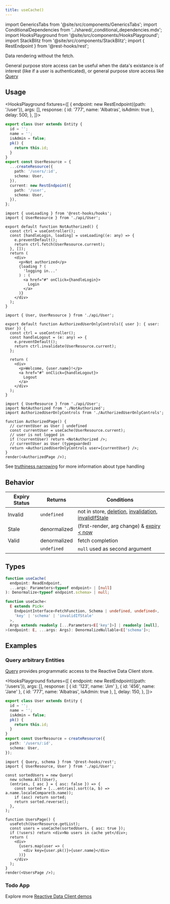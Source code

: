 ```yaml
---
title: useCache()
---
```


<head>
  <title>useCache() - Normalized data store access in React</title>
</head>

import GenericsTabs from '@site/src/components/GenericsTabs';
import ConditionalDependencies from '../shared/\_conditional_dependencies.mdx';
import HooksPlayground from '@site/src/components/HooksPlayground';
import StackBlitz from '@site/src/components/StackBlitz';
import { RestEndpoint } from '@rest-hooks/rest';

Data rendering without the fetch.

General purpose store access can be useful when the data's existance is of interest (like if a user is authenticated),
or general purpose store access like [Query](/rest/api/Query)

## Usage

<HooksPlayground fixtures={[
{
endpoint: new RestEndpoint({path: '/user'}),
args: [],
response: { id: '777', name: 'Albatras', isAdmin: true },
delay: 500,
},
]}>

```ts title="api/User" collapsed
export class User extends Entity {
  id = '';
  name = '';
  isAdmin = false;
  pk() {
    return this.id;
  }
}
export const UserResource = {
  ...createResource({
    path: '/users/:id',
    schema: User,
  }),
  current: new RestEndpoint({
    path: '/user',
    schema: User,
  }),
};
```

```tsx title="NotAuthorized" collapsed
import { useLoading } from '@rest-hooks/hooks';
import { UserResource } from './api/User';

export default function NotAuthorized() {
  const ctrl = useController();
  const [handleLogin, loading] = useLoading((e: any) => {
    e.preventDefault();
    return ctrl.fetch(UserResource.current);
  }, []);
  return (
    <div>
      <p>Not authorized</p>
      {loading ? (
        'logging in...'
      ) : (
        <a href="#" onClick={handleLogin}>
          Login
        </a>
      )}
    </div>
  );
}
```

```tsx title="AuthorizedUserOnlyControls" collapsed
import { User, UserResource } from './api/User';

export default function AuthorizedUserOnlyControls({ user }: { user: User }) {
  const ctrl = useController();
  const handleLogout = (e: any) => {
    e.preventDefault();
    return ctrl.invalidate(UserResource.current);
  };

  return (
    <div>
      <p>Welcome, {user.name}!</p>
      <a href="#" onClick={handleLogout}>
        Logout
      </a>
    </div>
  );
}
```

```tsx title="AuthorizedPage"
import { UserResource } from './api/User';
import NotAuthorized from './NotAuthorized';
import AuthorizedUserOnlyControls from './AuthorizedUserOnlyControls';

function AuthorizedPage() {
  // currentUser as User | undefined
  const currentUser = useCache(UserResource.current);
  // user is not logged in
  if (!currentUser) return <NotAuthorized />;
  // currentUser as User (typeguarded)
  return <AuthorizedUserOnlyControls user={currentUser} />;
}
render(<AuthorizedPage />);
```

</HooksPlayground>

See [truthiness narrowing](https://www.typescriptlang.org/docs/handbook/2/narrowing.html#truthiness-narrowing) for
more information about type handling

## Behavior

| Expiry Status | Returns      | Conditions                                                                                                                                                                   |
| ------------- | ------------ | ---------------------------------------------------------------------------------------------------------------------------------------------------------------------------- |
| Invalid       | `undefined`  | not in store, [deletion](/rest/api/createResource#delete), [invalidation](./Controller.md#invalidate), [invalidIfStale](../concepts/expiry-policy.md#endpointinvalidifstale) |
| Stale         | denormalized | (first-render, arg change) & [expiry &lt; now](../concepts/expiry-policy.md)                                                                                                 |
| Valid         | denormalized | fetch completion                                                                                                                                                             |
|               | `undefined`  | `null` used as second argument                                                                                                                                               |

<ConditionalDependencies hook="useCache" />

## Types

<GenericsTabs>

```typescript
function useCache(
  endpoint: ReadEndpoint,
  ...args: Parameters<typeof endpoint> | [null]
): Denormalize<typeof endpoint.schema> | null;
```

```typescript
function useCache<
  E extends Pick<
    EndpointInterface<FetchFunction, Schema | undefined, undefined>,
    'key' | 'schema' | 'invalidIfStale'
  >,
  Args extends readonly [...Parameters<E['key']>] | readonly [null],
>(endpoint: E, ...args: Args): DenormalizeNullable<E['schema']>;
```

</GenericsTabs>

## Examples

### Query arbitrary Entities

[Query](/rest/api/Query) provides programmatic access to the Reactive Data Client store.

<HooksPlayground fixtures={[
{
endpoint: new RestEndpoint({path: '/users'}),
args: [],
response: [
{ id: '123', name: 'Jim' },
{ id: '456', name: 'Jane' },
{ id: '777', name: 'Albatras', isAdmin: true },
],
delay: 150,
},
]}>

```ts title="api/User.ts" collapsed
export class User extends Entity {
  id = '';
  name = '';
  isAdmin = false;
  pk() {
    return this.id;
  }
}
export const UserResource = createResource({
  path: '/users/:id',
  schema: User,
});
```

```tsx title="UsersPage.tsx" {15}
import { Query, schema } from '@rest-hooks/rest';
import { UserResource, User } from './api/User';

const sortedUsers = new Query(
  new schema.All(User),
  (entries, { asc } = { asc: false }) => {
    const sorted = [...entries].sort((a, b) => a.name.localeCompare(b.name));
    if (asc) return sorted;
    return sorted.reverse();
  },
);

function UsersPage() {
  useFetch(UserResource.getList);
  const users = useCache(sortedUsers, { asc: true });
  if (!users) return <div>No users in cache yet</div>;
  return (
    <div>
      {users.map(user => (
        <div key={user.pk()}>{user.name}</div>
      ))}
    </div>
  );
}
render(<UsersPage />);
```

</HooksPlayground>

### Todo App

<StackBlitz app="todo-app" file="src/resources/TodoResource.ts,src/pages/Home/TodoStats.tsx" />

Explore more [Reactive Data Client demos](/demos)
